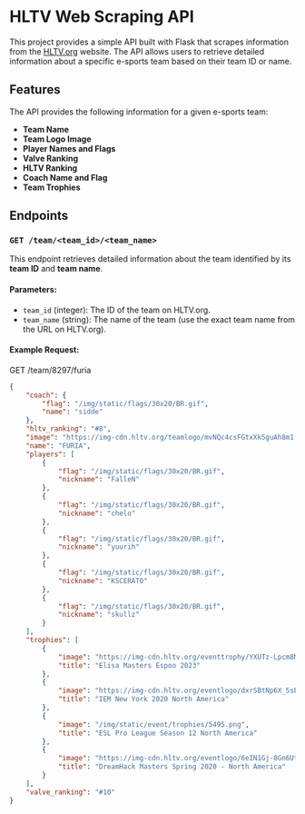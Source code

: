 # HLTV Web Scraping API

This project provides a simple API built with Flask that scrapes information from the [HLTV.org](https://www.hltv.org) website. The API allows users to retrieve detailed information about a specific e-sports team based on their team ID or name.

## Features

The API provides the following information for a given e-sports team:
- **Team Name**
- **Team Logo Image**
- **Player Names and Flags**
- **Valve Ranking**
- **HLTV Ranking**
- **Coach Name and Flag**
- **Team Trophies**

## Endpoints

### `GET /team/<team_id>/<team_name>`

This endpoint retrieves detailed information about the team identified by its **team ID** and **team name**.

#### Parameters:
- `team_id` (integer): The ID of the team on HLTV.org.
- `team_name` (string): The name of the team (use the exact team name from the URL on HLTV.org).

#### Example Request:

GET /team/8297/furia

```json
{
    "coach": {
        "flag": "/img/static/flags/30x20/BR.gif",
        "name": "sidde"
    },
    "hltv_ranking": "#8",
    "image": "https://img-cdn.hltv.org/teamlogo/mvNQc4csFGtxXk5guAh8m1.svg?ixlib=java-2.1.0&s=11e5056829ad5d6c06c5961bbe76d20c",
    "name": "FURIA",
    "players": [
        {
            "flag": "/img/static/flags/30x20/BR.gif",
            "nickname": "FalleN"
        },
        {
            "flag": "/img/static/flags/30x20/BR.gif",
            "nickname": "chelo"
        },
        {
            "flag": "/img/static/flags/30x20/BR.gif",
            "nickname": "yuurih"
        },
        {
            "flag": "/img/static/flags/30x20/BR.gif",
            "nickname": "KSCERATO"
        },
        {
            "flag": "/img/static/flags/30x20/BR.gif",
            "nickname": "skullz"
        }
    ],
    "trophies": [
        {
            "image": "https://img-cdn.hltv.org/eventtrophy/YXUTz-Lpcm8MjEgmdjZk7u.png?ixlib=java-2.1.0&w=200&s=35b769e3537ae9f3f7151d60a7981190",
            "title": "Elisa Masters Espoo 2023"
        },
        {
            "image": "https://img-cdn.hltv.org/eventlogo/dxrSBtNp6X_5sEX_RtI-9F.png?ixlib=java-2.1.0&w=50&s=4495ad07a9c3477df3ddaab1ca012d0e",
            "title": "IEM New York 2020 North America"
        },
        {
            "image": "/img/static/event/trophies/5495.png",
            "title": "ESL Pro League Season 12 North America"
        },
        {
            "image": "https://img-cdn.hltv.org/eventlogo/6eIN1Gj-8Gn6UtQA4Jj5bt.png?ixlib=java-2.1.0&w=50&s=27a0947475d35ec2dd40499c75f77d15",
            "title": "DreamHack Masters Spring 2020 - North America"
        }
    ],
    "valve_ranking": "#10"
}
```
